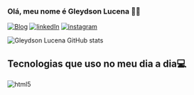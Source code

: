

### Olá, meu nome é Gleydson Lucena ✌🏽

[![Blog](https://img.shields.io/website?label=GleydsonLucena.com&style=for-the-badge&url=https://gleydsonlucena.github.io/portifolio/)](https://gleydsonlucena.github.io/portifolio/)
[![linkedIn](https://img.shields.io/badge/LinkedIn-0077B5?style=for-the-badge&logo=linkedin&logoColor=white)](https://www.linkedin.com/in/gleydson-lucena/)
[![instagram](https://img.shields.io/badge/Instagram-E4405F?style=for-the-badge&logo=instagram&logoColor=white)](https://www.instagram.com/gleydson.lucena/)

![Gleydson Lucena GitHub stats](https://github-readme-stats.vercel.app/api?username=GleydsonLucena&show_icons=true&theme=omni)

## Tecnologias que uso no meu dia a dia💻

<div style="display:inline_block">
<img alt="html5" src="https://img.shields.io/badge/HTML5-E34F26?style=for-the-badge&logo=html5&logoColor=white">
</div>
